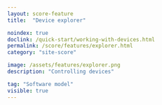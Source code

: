 ```yaml
---
layout: score-feature
title:  "Device explorer"

noindex: true
doclink: /quick-start/working-with-devices.html
permalink: /score/features/explorer.html
category: "site-score"

image: /assets/features/explorer.png
description: "Controlling devices"

tag: "Software model"
visible: true
---
```



